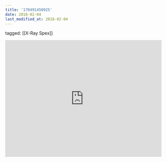 ```yaml
---
title: '170491450925'
date: 2018-02-04
last_modified_at: 2018-02-04
---
```

tagged: [[X-Ray Spex]]
<iframe allow="accelerometer; autoplay; clipboard-write; encrypted-media; gyroscope; picture-in-picture" allowfullscreen="" frameborder="0" height="375" id="youtube_iframe" src="https://www.youtube.com/embed/aTfgWegud7o?feature=oembed&amp;enablejsapi=1&amp;origin=https://safe.txmblr.com&amp;wmode=opaque" width="500"></iframe>
